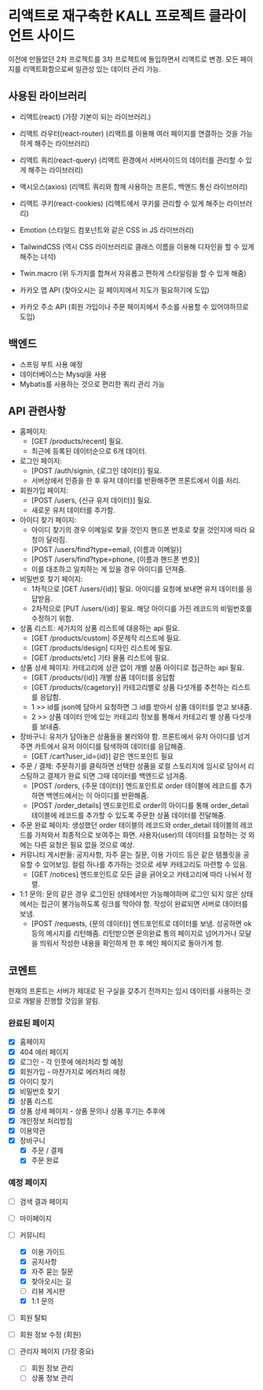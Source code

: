 # 리액트로 재구축한 KALL 프로젝트 클라이언트 사이드
이전에 만들었던 2차 프로젝트를 3차 프로젝트에 돌입하면서 리액트로 변경. 모든 페이지를 리액트화함으로써 일관성 있는 데이터 관리 가능.

## 사용된 라이브러리
- 리액트(react) (가장 기본이 되는 라이브러리.)
- 리액트 라우터(react-router) (리액트를 이용해 여러 페이지를 연결하는 것을 가능하게 해주는 라이브러리)

- 리액트 쿼리(react-query) (리액트 환경에서 서버사이드의 데이터를 관리할 수 있게 해주는 라이브러리)
- 액시오스(axios) (리액트 쿼리와 함께 사용하는 프론트, 백엔드 통신 라이브러리)
- 리액트 쿠키(react-cookies) (리액트에서 쿠키를 관리할 수 있게 해주는 라이브러리)

- Emotion (스타일드 컴포넌트와 같은 CSS in JS 라이브러리)
- TailwindCSS (역시 CSS 라이브러리로 클래스 이름을 이용해 디자인을 할 수 있게 해주는 녀석)
- Twin.macro (위 두가지를 합쳐서 자유롭고 편하게 스타일링을 할 수 있게 해줌)

- 카카오 맵 API (찾아오시는 길 페이지에서 지도가 필요하기에 도입)
- 카카오 주소 API (회원 가입이나 주문 페이지에서 주소를 사용할 수 있어야하므로 도입)

## 백엔드
- 스프링 부트 사용 예정
- 데이터베이스는 Mysql을 사용
- Mybatis를 사용하는 것으로 편리한 쿼리 관리 가능

## API 관련사항
- 홈페이지:
  - [GET /products/recent] 필요.
  - 최근에 등록된 데이터순으로 6개 데이터.
- 로그인 페이지:
  - [POST /auth/signin, {로그인 데이터}] 필요.
  - 서버상에서 인증을 한 후 유저 데이터를 반환해주면 프론트에서 이를 처리.
- 회원가입 페이지:
  - [POST /users, {신규 유저 데이터}] 필요.
  - 새로운 유저 데이터를 추가함.
- 아이디 찾기 페이지:
  - 아이디 찾기의 경우 이메일로 찾을 것인지 핸드폰 번호로 찾을 것인지에 따라 요청이 달라짐.
  - [POST /users/find?type=email, {이름과 이메일}]
  - [POST /users/find?type=phone, {이름과 핸드폰 번호}]
  - 이를 대조하고 일치하는 게 있을 경우 아이디를 던져줌.
- 비밀번호 찾기 페이지:
  - 1차적으로 [GET /users/{id}] 필요. 아이디를 요청에 보내면 유저 데이터를 응답받음.
  - 2차적으로 [PUT /users/{id}] 필요. 해당 아이디를 가진 레코드의 비밀번호를 수정하기 위함.
- 상품 리스트: 세가지의 상품 리스트에 대응하는 api 필요.
  - [GET /products/custom] 주문제작 리스트에 필요.
  - [GET /products/design] 디자인 리스트에 필요.
  - [GET /products/etc] 기타 물품 리스트에 필요.
- 상품 상세 페이지: 카테고리에 상관 없이 개별 상품 아이디로 접근하는 api 필요.
  - [GET /products/{id}] 개별 상품 데이터를 응답함
  - [GET /products/{cagetory}] 카테고리별로 상품 다섯개를 추천하는 리스트를 응답함.
  - 1 >> id를 json에 담아서 요청하면 그 id를 받아서 상품 데이터를 얻고 보내줌.
  - 2 >> 상품 데이터 안에 있는 카테고리 정보를 통해서 카테고리 별 상품 다섯개를 보내줌.
- 장바구니: 유저가 담아놓은 상품들을 불러와야 함. 프론트에서 유저 아이디를 넘겨주면 카트에서 유저 아이디를 탐색하여 데이터를 응답해줌.
  - [GET /cart?user_id={id}] 같은 엔드포인트 필요
- 주문 / 결제: 주문하기를 클릭하면 선택한 상품을 로컬 스토리지에 임시로 담아서 리스팅하고 결제가 완료 되면 그때 데이터를 백엔드로 넘겨줌.
  - [POST /orders, {주문 데이터}] 엔드포인트로 order 테이블에 레코드를 추가하면 백엔드에서는 이 아이디를 반환해줌.
  - [POST /order_details] 엔드포인트로 order의 아이디를 통해 order_detail 테이블에 레코드를 추가할 수 있도록 주문한 상품 데이터를 전달해줌.
- 주문 완료 페이지: 생성했던 order 테이블의 레코드와 order_detail 테이블의 레코드를 가져와서 최종적으로 보여주는 화면. 사용자(user)의 데이터를 요청하는 것 외에는 다른 요청은 필요 없을 것으로 예상.
- 커뮤니티 게시판들: 공지사항, 자주 묻는 질문, 이용 가이드 등은 같은 템플릿을 공유할 수 있어보임. 컬럼 하나를 추가하는 것으로 세부 카테고리도 마련할 수 있음.
  - [GET /notices] 엔드포인트로 모든 글을 긁어오고 카테고리에 따라 나눠서 정렬.
- 1:1 문의: 문의 같은 경우 로그인된 상태에서만 가능해야하며 로그인 되지 않은 상태에서는 접근이 불가능하도록 링크를 막아야 함. 작성이 완료되면 서버로 데이터를 보냄.
  - [POST /requests, {문의 데이터}] 엔드포인트로 데이터를 보냄. 성공하면 ok 등의 메시지를 리턴해줌. 리턴받으면 문의완료 틍의 페이지로 넘어가거나 모달을 띄워서 작성한 내용을 확인하게 한 후 메인 페이지로 돌아가게 함.
## 코멘트
현재의 프론트는 서버가 제대로 된 구실을 갖추기 전까지는 임시 데이터를 사용하는 것으로 개발을 진행할 것임을 알림.

### 완료된 페이지
- [x] 홈페이지
- [x] 404 에러 페이지
- [x] 로그인 - 각 인풋에 에러처리 할 예정
- [x] 회원가입 - 마찬가지로 에러처리 예정
- [x] 아이디 찾기
- [x] 비밀번호 찾기
- [x] 상품 리스트
- [x] 상품 상세 페이지 - 상품 문의나 상품 후기는 추후에
- [x] 개인정보 처리방침
- [x] 이용약관
- [x] 장바구니
  - [x] 주문 / 결제
  - [x] 주문 완료

### 예정 페이지
- [ ] 검색 결과 페이지
- [ ] 마이페이지
- [ ] 커뮤니티
  - [x] 이용 가이드
  - [x] 공지사항
  - [x] 자주 묻는 질문
  - [x] 찾아오시는 길
  - [ ] 리뷰 게시판
  - [x] 1:1 문의
- [ ] 회원 탈퇴
- [ ] 회원 정보 수정 (회원)

- [ ] 관리자 페이지 (가장 중요)
  - [ ] 회원 정보 관리
  - [ ] 상품 정보 관리
